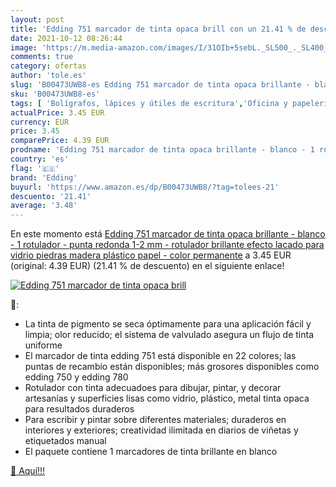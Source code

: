 ```yaml
---
layout: post
title: 'Edding 751 marcador de tinta opaca brill con un 21.41 % de descuento'
date: 2021-10-12 08:26:44
image: 'https://m.media-amazon.com/images/I/31OIb+5sebL._SL500_._SL400_.jpg'
comments: true
category: ofertas
author: 'tole.es'
slug: 'B00473UWB8-es Edding 751 marcador de tinta opaca brillante - blanco - 1...'
sku: 'B00473UWB8-es'
tags: [ 'Bolígrafos, lápices y útiles de escritura','Oficina y papelería','Rotuladores permanentes','Rotuladores y subrayadores','edding','rotulador', ]
actualPrice: 3.45 EUR
currency: EUR
price: 3.45
comparePrice: 4.39 EUR
prodname: 'Edding 751 marcador de tinta opaca brillante - blanco - 1 rotulador - punta redonda 1-2 mm - rotulador brillante efecto lacado para vidrio  piedras  madera  plástico  papel - color permanente'
country: 'es'
flag: '🇪🇸'
brand: 'Edding'
buyurl: 'https://www.amazon.es/dp/B00473UWB8/?tag=tolees-21'
descuento: '21.41'
average: '3.48'
---
```


En este momento está [Edding 751 marcador de tinta opaca brillante - blanco - 1 rotulador - punta redonda 1-2 mm - rotulador brillante efecto lacado para vidrio  piedras  madera  plástico  papel - color permanente](https://www.amazon.es/dp/B00473UWB8/?tag=tolees-21) a 3.45 EUR (original: 4.39 EUR) (21.41 %  de descuento) en el siguiente enlace!

[![Edding 751 marcador de tinta opaca brill](https://m.media-amazon.com/images/I/31OIb+5sebL._SL500_._SL400_.jpg)](https://www.amazon.es/dp/B00473UWB8/?tag=tolees-21)

🔎:

- La tinta de pigmento se seca óptimamente para una aplicación fácil y limpia; olor reducido; el sistema de valvulado asegura un flujo de tinta uniforme
- El marcador de tinta edding 751 está disponible en 22 colores; las puntas de recambio están disponibles; más grosores disponibles como edding 750 y edding 780
- Rotulador con tinta adecuadoes para dibujar, pintar, y decorar artesanías y superficies lisas como vidrio, plástico, metal tinta opaca para resultados duraderos
- Para escribir y pintar sobre diferentes materiales; duraderos en interiores y exteriores; creatividad ilimitada en diarios de viñetas y etiquetados manual
- El paquete contiene 1 marcadores de tinta brillante en blanco

[🛒 Aquí!!!](https://www.amazon.es/dp/B00473UWB8/?tag=tolees-21)
